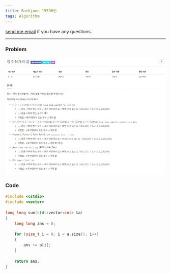 ```yaml
---
title: Baekjoon 15596번
tags: Algorithm
---
```


[send me email](mailto:jewel7492@gmail.com) if you have any questions.

<!--more-->

---
### Problem  
   
![그림1](/assets/Baekjoon/15596/1.PNG)  

### Code  
```cpp
#include <cstdio>
#include <vector>

long long sum(std::vector<int> &a)
{
    long long ans = 0;

    for (size_t i = 0; i < a.size(); i++)
    {
        ans += a[i];
    }

    return ans;
}

```